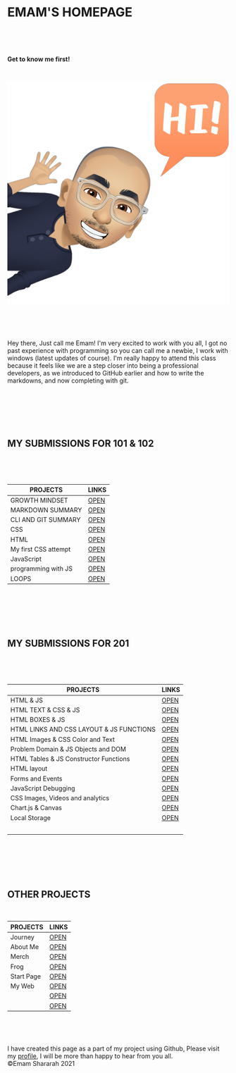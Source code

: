 # EMAM'S HOMEPAGE

&nbsp;

&nbsp;

**Get to know me first!**

&nbsp;

![ME](ME1.PNG)

&nbsp;

&nbsp;

Hey there, Just call me Emam! I'm very excited to work with you all, I got no past experience with programming so you can call me a newbie, I work with windows (latest updates of course). I'm really happy to attend this class because it feels like we are a step closer into being a professional developers, as we introduced to GitHub earlier and how to write the markdowns, and now completing with git.

&nbsp;

&nbsp;

&nbsp;

## MY SUBMISSIONS FOR 101 & 102

&nbsp;

&nbsp;

| PROJECTS            | LINKS              |
| ------------------- | ------------------ |
| GROWTH MINDSET      |[OPEN](https://emam96.github.io/reading-notes/LAB01)    |
| MARKDOWN SUMMARY    |[OPEN](https://emam96.github.io/reading-notes/Read:01)  |
| CLI AND GIT SUMMARY |[OPEN](https://emam96.github.io/reading-notes/Read:02)  |
| CSS                 |[OPEN](https://emam96.github.io/reading-notes/Read:04)  |  
| HTML                |[OPEN](https://emam96.github.io/reading-notes/Read:03)  |
| My first CSS attempt|[OPEN](https://emam96.github.io/Digital-Art/)           |
| JavaScript          |[OPEN](https://emam96.github.io/reading-notes/Read:06)  |
| programming with JS |[OPEN](https://emam96.github.io/reading-notes/Read:07)  |
| LOOPS               |[OPEN](https://emam96.github.io/reading-notes/Read:08)  |

&nbsp;

&nbsp;

&nbsp;

## MY SUBMISSIONS FOR 201

&nbsp;

&nbsp;

| PROJECTS                                | LINKS      |
| -------------------                     | ---------- |
|HTML & JS                                |[OPEN](https://emam96.github.io/reading-notes/Class-01)|
|HTML TEXT & CSS & JS                     |[OPEN](https://emam96.github.io/reading-notes/Class-02)|
|HTML BOXES & JS                          |[OPEN](https://emam96.github.io/reading-notes/Class-03)|
|HTML LINKS AND CSS LAYOUT & JS FUNCTIONS |[OPEN](https://emam96.github.io/reading-notes/Class-04)|                                             |  
|HTML Images & CSS Color and Text         |[OPEN](https://emam96.github.io/reading-notes/Class-05)|                                              |
|Problem Domain & JS Objects and DOM      |[OPEN](https://emam96.github.io/reading-notes/Class-06)|                                             |
|HTML Tables & JS Constructor Functions   |[OPEN](https://emam96.github.io/reading-notes/Class-07)|                                             |
|HTML layout                              |[OPEN](https://emam96.github.io/reading-notes/Class-08)|                                             |
|Forms and Events                         |[OPEN](https://emam96.github.io/reading-notes/Class-09)|
|JavaScript Debugging                     |[OPEN](https://emam96.github.io/reading-notes/Class-10)|
|CSS Images, Videos and analytics         |[OPEN](https://emam96.github.io/reading-notes/Class-11)|
|Chart.js & Canvas                        |[OPEN](https://emam96.github.io/reading-notes/Class-12)|
|Local Storage                            |[OPEN](https://emam96.github.io/reading-notes/Class-13)|
|                                         |                                                       |
|                                         |                                                       |
|                                         |                                                       |
|                                         |                                                       |
|                                         |                                                       |



&nbsp;

&nbsp;

&nbsp;
&nbsp;

## OTHER PROJECTS

&nbsp;

| PROJECTS            | LINKS             |
| ------------------- | ------------------|
|Journey              |[OPEN](https://emam96.github.io/Temp/)                 |
|About Me             |[OPEN](https://emam96.github.io/Class2Lab/)            |
|Merch                |[OPEN](https://emam96.github.io/onlineShop/)           |                                  |
|Frog                 |[OPEN](https://emam96.github.io/FROG/)                 |                            |  
|Start Page           |[OPEN](https://emam96.github.io/START-PAGE/)           |                                   |
|My Web               |[OPEN](https://emam96.github.io/TEST/)                 |                           |
|                     |[OPEN](#)                                              |
|                     |[OPEN](#)                                              |



&nbsp;

&nbsp;

I have created this page as a part of my project using Github, Please visit my [profile](https://github.com/Emam96), I will be more than happy to hear from you all.      &nbsp;        &nbsp;       &nbsp;   &nbsp;&nbsp;&nbsp;&nbsp;&nbsp;&nbsp;&nbsp;&nbsp;&nbsp;&nbsp;&nbsp;&nbsp;&nbsp;&nbsp;&nbsp;        ©Emam Shararah 2021
